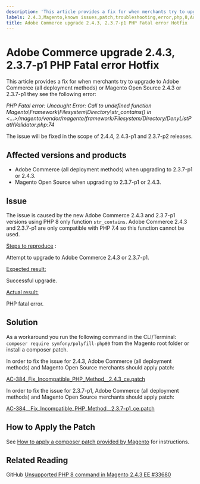 ```yaml
---
description: 'This article provides a fix for when merchants try to upgrade to Adobe Commerce (all deployment methods) or Magento Open Source 2.4.3 or 2.3.7-p1 they see the following error:'
labels: 2.4.3,Magento,known issues,patch,troubleshooting,error,php,8,Adobe Commerce, cloud infrastructure
title: Adobe Commerce upgrade 2.4.3, 2.3.7-p1 PHP Fatal error Hotfix
---
```


# Adobe Commerce upgrade 2.4.3, 2.3.7-p1 PHP Fatal error Hotfix

This article provides a fix for when merchants try to upgrade to Adobe Commerce (all deployment methods) or Magento Open Source 2.4.3 or 2.3.7-p1 they see the following error:

*PHP Fatal error: Uncaught Error: Call to undefined function Magento\Framework\Filesystem\Directory\str_contains() in <...>/magento/vendor/magento/framework/Filesystem/Directory/DenyListPathValidator.php:74*

The issue will be fixed in the scope of 2.4.4, 2.4.3-p1 and 2.3.7-p2 releases.
## Affected versions and products

* Adobe Commerce (all deployment methods) when upgrading to 2.3.7-p1 or 2.4.3.
* Magento Open Source when upgrading to 2.3.7-p1 or 2.4.3.

## Issue

The issue is caused by the new Adobe Commerce 2.4.3 and 2.3.7-p1 versions using PHP 8 only function `str_contains`. Adobe Commerce 2.4.3 and 2.3.7-p1 are only compatible with PHP 7.4 so this function cannot be used.

 <ins>Steps to reproduce</ins> :

Attempt to upgrade to Adobe Commerce 2.4.3 or 2.3.7-p1.

<ins>Expected result:</ins>

Successful upgrade.

<ins>Actual result:</ins>

PHP fatal error.

## Solution

As a workaround you run the following command in the CLI/Terminal: `composer require symfony/polyfill-php80` from the Magento root folder or install a composer patch.  

In order to fix the issue for 2.4.3, Adobe Commerce (all deployment methods) and Magento Open Source merchants should apply patch:

 [AC-384_Fix_Incompatible_PHP_Method__2.4.3_ce.patch](assets/AC-384__Fix_Incompatible_PHP_Method__2.4.3_ce.patch.zip)

In order to fix the issue for 2.3.7-p1, Adobe Commerce (all deployment methods) and Magento Open Source merchants should apply patch:

 [AC-384__Fix_Incompatible_PHP_Method__2.3.7-p1_ce.patch](assets/AC-384__Fix_Incompatible_PHP_Method__2.3.7-p1_ce.patch.zip)

## How to Apply the Patch

See [How to apply a composer patch provided by Magento](https://support.magento.com/hc/en-us/articles/360028367731) for instructions.

## Related Reading
GitHub [Unsupported PHP 8 command in Magento 2.4.3 EE #33680](https://github.com/magento/magento2/issues/33680)